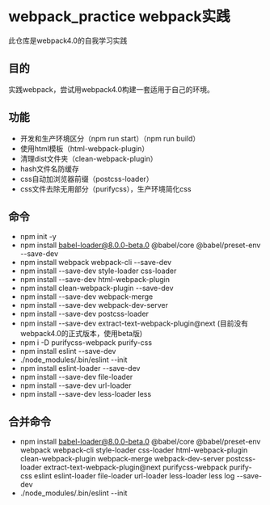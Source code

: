 # webpack_practice webpack实践
此仓库是webpack4.0的自我学习实践
## 目的
实践webpack，尝试用webpack4.0构建一套适用于自己的环境。

## 功能
* 开发和生产环境区分（npm run start）（npm run build）
* 使用html模板（html-webpack-plugin）
* 清理dist文件夹（clean-webpack-plugin）
* hash文件名防缓存
* css自动加浏览器前缀（postcss-loader）
* css文件去除无用部分（purifycss），生产环境简化css

## 命令
* npm init -y
* npm install babel-loader@8.0.0-beta.0 @babel/core @babel/preset-env --save-dev
* npm install webpack webpack-cli --save-dev
* npm install --save-dev style-loader css-loader
* npm install --save-dev html-webpack-plugin
* npm install clean-webpack-plugin --save-dev
* npm install --save-dev webpack-merge
* npm install --save-dev webpack-dev-server
* npm install --save-dev postcss-loader
* npm install --save-dev extract-text-webpack-plugin@next (目前没有webpack4.0的正式版本，使用beta版)
* npm i -D purifycss-webpack purify-css
* npm install eslint --save-dev
* ./node_modules/.bin/eslint --init
* npm install eslint-loader --save-dev
* npm install --save-dev file-loader
* npm install --save-dev url-loader
* npm install --save-dev less-loader less

## 合并命令
* npm install babel-loader@8.0.0-beta.0 @babel/core @babel/preset-env webpack webpack-cli style-loader css-loader html-webpack-plugin clean-webpack-plugin webpack-merge webpack-dev-server postcss-loader extract-text-webpack-plugin@next purifycss-webpack purify-css eslint eslint-loader file-loader url-loader less-loader less log --save-dev
* ./node_modules/.bin/eslint --init
